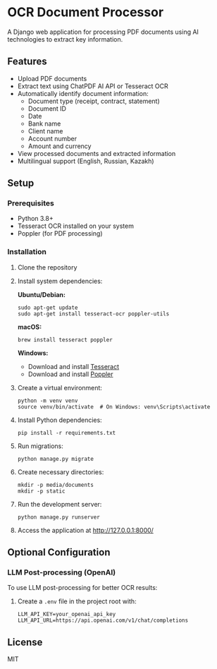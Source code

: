# OCR Document Processor

A Django web application for processing PDF documents using AI technologies to extract key information.

## Features

- Upload PDF documents
- Extract text using ChatPDF AI API or Tesseract OCR
- Automatically identify document information:
  - Document type (receipt, contract, statement)
  - Document ID
  - Date
  - Bank name
  - Client name
  - Account number
  - Amount and currency
- View processed documents and extracted information
- Multilingual support (English, Russian, Kazakh)

## Setup

### Prerequisites

- Python 3.8+
- Tesseract OCR installed on your system
- Poppler (for PDF processing)

### Installation

1. Clone the repository

2. Install system dependencies:

   **Ubuntu/Debian:**
   ```
   sudo apt-get update
   sudo apt-get install tesseract-ocr poppler-utils
   ```

   **macOS:**
   ```
   brew install tesseract poppler
   ```

   **Windows:**
   - Download and install [Tesseract](https://github.com/UB-Mannheim/tesseract/wiki)
   - Download and install [Poppler](https://github.com/oschwartz10612/poppler-windows/releases)

3. Create a virtual environment:
   ```
   python -m venv venv
   source venv/bin/activate  # On Windows: venv\Scripts\activate
   ```

4. Install Python dependencies:
   ```
   pip install -r requirements.txt
   ```

5. Run migrations:
   ```
   python manage.py migrate
   ```

6. Create necessary directories:
   ```
   mkdir -p media/documents
   mkdir -p static
   ```

7. Run the development server:
   ```
   python manage.py runserver
   ```

8. Access the application at http://127.0.0.1:8000/

## Optional Configuration

### LLM Post-processing (OpenAI)

To use LLM post-processing for better OCR results:

1. Create a `.env` file in the project root with:
   ```
   LLM_API_KEY=your_openai_api_key
   LLM_API_URL=https://api.openai.com/v1/chat/completions
   ```

## License

MIT
